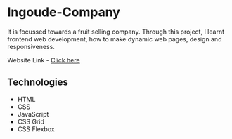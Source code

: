 # Ingoude-Company

It is focussed towards a fruit selling company. Through this project, I learnt frontend
web development, how to make dynamic web pages, design and responsiveness.

Website Link - [Click here](https://ingoude-company.pages.dev/)

## Technologies
- HTML
- CSS
- JavaScript
- CSS Grid
- CSS Flexbox
